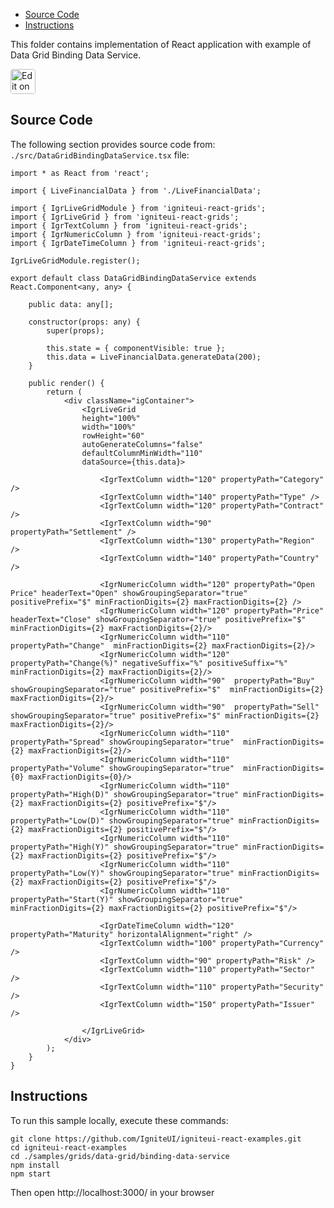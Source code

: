 <!-- NOTE: do not change this file because it will be auto re-generated from template file: -->
<!-- https://github.com/IgniteUI/igniteui-react-examples/tree/master/templates/sample/ReadMe.md -->

<!-- ## Table of Contents -->
<!-- - [Sample Preview](#Sample-Preview) -->
- [Source Code](#Source-Code)
- [Instructions](#Instructions)

This folder contains implementation of React application with example of Data Grid Binding Data Service.
<!-- in the Data Grid component -->
<!-- [Data Grid](https://infragistics.com/Reactsite/components/data-grid.html) -->

<html lang="en" xmlns="http://www.w3.org/1999/xhtml">
    <body>
        <a target="_blank" href="https://codesandbox.io/s/github/IgniteUI/igniteui-react-examples/tree/master/samples/grids/data-grid/binding-data-service?fontsize=14&hidenavigation=1&theme=dark&view=preview&file=/src/DataGridBindingDataService.tsx" rel="noopener noreferrer">
            <img height="40px" style="border-radius: 0.25rem" alt="Edit on CodeSandbox" src="https://static.infragistics.com/xplatform/images/sandbox/code.png"/>
        </a>
        <!-- <a target="_blank"
href="https://codesandbox.io/s/github/IgniteUI/igniteui-react-examples/tree/master/samples/maps/geo-map/binding-csv-points?fontsize=14&hidenavigation=1&theme=dark&view=preview">
            <img alt="Edit Sample" src="https://codesandbox.io/static/img/play-codesandbox.svg"/>
        </a> -->
        <!-- <a target="_blank" style="margin-left: 0.5rem"
href="https://codesandbox.io/embed/github/IgniteUI/igniteui-react-examples/tree/master/samples/grids/data-grid/binding-data-service?fontsize=14&hidenavigation=1&theme=dark&view=preview&file=/src/DataGridBindingDataService.tsx">
            <img height="40px" style="border-radius: 5px" alt="View on CodeSandbox" src="https://static.infragistics.com/xplatform/images/sandbox/view.png"/>
        </a> -->
        <!-- <a target="_blank"
href="https://codesandbox.io/embed/github/IgniteUI/igniteui-react-examples/tree/master/samples/maps/geo-map/binding-csv-points?fontsize=14&hidenavigation=1&theme=dark&view=preview">
            <img alt="View on CodeSandbox" src="https://static.infragistics.com/xplatform/images/sandbox/view.png"/>
        </a>
https://codesandbox.io/embed/react-treemap-overview-rtb45
https://codesandbox.io/static/img/play-codesandbox.svg
https://codesandbox.io/embed/react-treemap-overview-rtb45?view=browser -->
    </body>
</html>

<!-- ## Sample Preview -->

<!-- <iframe
  src="https://codesandbox.io/embed/github/IgniteUI/igniteui-react-examples/tree/master/samples/grids/data-grid/binding-data-service?fontsize=14&hidenavigation=1&theme=dark&view=preview&file=/src/DataGridBindingDataService.tsx"
  style="width:100%; height:400px; border:0; border-radius: 4px; overflow:hidden;"
  allow="accelerometer; ambient-light-sensor; camera; encrypted-media; geolocation; gyroscope; hid; microphone; midi; payment; usb; vr"
  sandbox="allow-forms allow-modals allow-popups allow-presentation allow-same-origin allow-scripts"
></iframe> -->

## Source Code

The following section provides source code from:
`./src/DataGridBindingDataService.tsx` file:

```tsx
import * as React from 'react';

import { LiveFinancialData } from './LiveFinancialData';

import { IgrLiveGridModule } from 'igniteui-react-grids';
import { IgrLiveGrid } from 'igniteui-react-grids';
import { IgrTextColumn } from 'igniteui-react-grids';
import { IgrNumericColumn } from 'igniteui-react-grids';
import { IgrDateTimeColumn } from 'igniteui-react-grids';

IgrLiveGridModule.register();

export default class DataGridBindingDataService extends React.Component<any, any> {

    public data: any[];

    constructor(props: any) {
        super(props);

        this.state = { componentVisible: true };
        this.data = LiveFinancialData.generateData(200);
    }

    public render() {
        return (
            <div className="igContainer">
                <IgrLiveGrid
                height="100%"
                width="100%"
                rowHeight="60"
                autoGenerateColumns="false"
                defaultColumnMinWidth="110"
                dataSource={this.data}>

                    <IgrTextColumn width="120" propertyPath="Category" />
                    <IgrTextColumn width="140" propertyPath="Type" />
                    <IgrTextColumn width="120" propertyPath="Contract" />
                    <IgrTextColumn width="90"  propertyPath="Settlement" />
                    <IgrTextColumn width="130" propertyPath="Region" />
                    <IgrTextColumn width="140" propertyPath="Country" />

                    <IgrNumericColumn width="120" propertyPath="Open Price" headerText="Open" showGroupingSeparator="true" positivePrefix="$" minFractionDigits={2} maxFractionDigits={2} />
                    <IgrNumericColumn width="120" propertyPath="Price" headerText="Close" showGroupingSeparator="true" positivePrefix="$" minFractionDigits={2} maxFractionDigits={2}/>
                    <IgrNumericColumn width="110" propertyPath="Change"  minFractionDigits={2} maxFractionDigits={2}/>
                    <IgrNumericColumn width="120" propertyPath="Change(%)" negativeSuffix="%" positiveSuffix="%" minFractionDigits={2} maxFractionDigits={2}/>
                    <IgrNumericColumn width="90"  propertyPath="Buy" showGroupingSeparator="true" positivePrefix="$"  minFractionDigits={2} maxFractionDigits={2}/>
                    <IgrNumericColumn width="90"  propertyPath="Sell" showGroupingSeparator="true" positivePrefix="$" minFractionDigits={2} maxFractionDigits={2}/>
                    <IgrNumericColumn width="110" propertyPath="Spread" showGroupingSeparator="true"  minFractionDigits={2} maxFractionDigits={2}/>
                    <IgrNumericColumn width="110" propertyPath="Volume" showGroupingSeparator="true"  minFractionDigits={0} maxFractionDigits={0}/>
                    <IgrNumericColumn width="110" propertyPath="High(D)" showGroupingSeparator="true" minFractionDigits={2} maxFractionDigits={2} positivePrefix="$"/>
                    <IgrNumericColumn width="110" propertyPath="Low(D)" showGroupingSeparator="true" minFractionDigits={2} maxFractionDigits={2} positivePrefix="$"/>
                    <IgrNumericColumn width="110" propertyPath="High(Y)" showGroupingSeparator="true" minFractionDigits={2} maxFractionDigits={2} positivePrefix="$"/>
                    <IgrNumericColumn width="110" propertyPath="Low(Y)" showGroupingSeparator="true" minFractionDigits={2} maxFractionDigits={2} positivePrefix="$"/>
                    <IgrNumericColumn width="110" propertyPath="Start(Y)" showGroupingSeparator="true" minFractionDigits={2} maxFractionDigits={2} positivePrefix="$"/>

                    <IgrDateTimeColumn width="120" propertyPath="Maturity" horizontalAlignment="right" />
                    <IgrTextColumn width="100" propertyPath="Currency" />
                    <IgrTextColumn width="90" propertyPath="Risk" />
                    <IgrTextColumn width="110" propertyPath="Sector" />
                    <IgrTextColumn width="110" propertyPath="Security" />
                    <IgrTextColumn width="150" propertyPath="Issuer" />

                </IgrLiveGrid>
            </div>
        );
    }
}
```

## Instructions
To run this sample locally, execute these commands:

```
git clone https://github.com/IgniteUI/igniteui-react-examples.git
cd igniteui-react-examples
cd ./samples/grids/data-grid/binding-data-service
npm install
npm start

```

Then open http://localhost:3000/ in your browser

